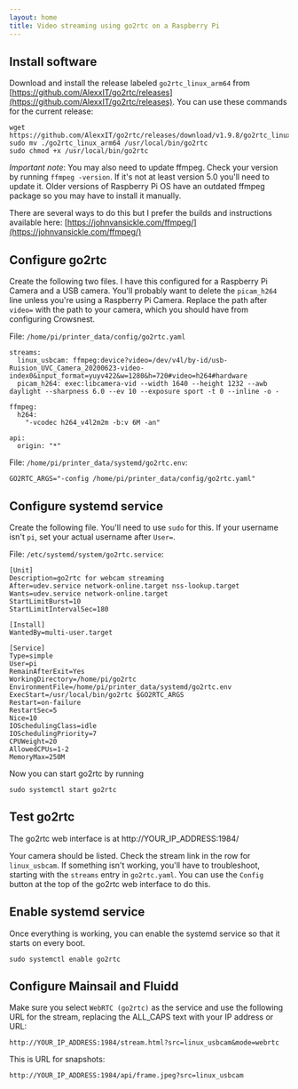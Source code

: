 ```yaml
---
layout: home
title: Video streaming using go2rtc on a Raspberry Pi
---
```


## Install software

Download and install the release labeled `go2rtc_linux_arm64` from [https://github.com/AlexxIT/go2rtc/releases](https://github.com/AlexxIT/go2rtc/releases). You can use these commands for the current release:

    wget https://github.com/AlexxIT/go2rtc/releases/download/v1.9.8/go2rtc_linux_arm64
    sudo mv ./go2rtc_linux_arm64 /usr/local/bin/go2rtc
    sudo chmod +x /usr/local/bin/go2rtc

*Important note*: You may also need to update ffmpeg. Check your version by running `ffmpeg -version`. If it's not at least version 5.0 you'll need to update it. Older versions of Raspberry Pi OS have an outdated ffmpeg package so you may have to install it manually.

There are several ways to do this but I prefer the builds and instructions available here: [https://johnvansickle.com/ffmpeg/](https://johnvansickle.com/ffmpeg/)

## Configure go2rtc

Create the following two files. I have this configured for a Raspberry Pi Camera and a USB camera. You'll probably want to delete the `picam_h264` line unless you're using a Raspberry Pi Camera. Replace the path after `video=` with the path to your camera, which you should have from configuring Crowsnest.

File: `/home/pi/printer_data/config/go2rtc.yaml`  

    streams:
      linux_usbcam: ffmpeg:device?video=/dev/v4l/by-id/usb-Ruision_UVC_Camera_20200623-video-index0&input_format=yuyv422&w=1280&h=720#video=h264#hardware
      picam_h264: exec:libcamera-vid --width 1640 --height 1232 --awb daylight --sharpness 6.0 --ev 10 --exposure sport -t 0 --inline -o -
      
    ffmpeg:
      h264:
        "-vcodec h264_v4l2m2m -b:v 6M -an"
    
    api:
      origin: "*"


File: `/home/pi/printer_data/systemd/go2rtc.env`:  

    GO2RTC_ARGS="-config /home/pi/printer_data/config/go2rtc.yaml"


## Configure systemd service

Create the following file. You'll need to use `sudo` for this. If your username isn't `pi`, set your actual username after `User=`.

File: `/etc/systemd/system/go2rtc.service`:  

    [Unit]
    Description=go2rtc for webcam streaming
    After=udev.service network-online.target nss-lookup.target
    Wants=udev.service network-online.target
    StartLimitBurst=10
    StartLimitIntervalSec=180
    
    [Install]
    WantedBy=multi-user.target
    
    [Service]
    Type=simple
    User=pi
    RemainAfterExit=Yes
    WorkingDirectory=/home/pi/go2rtc
    EnvironmentFile=/home/pi/printer_data/systemd/go2rtc.env
    ExecStart=/usr/local/bin/go2rtc $GO2RTC_ARGS
    Restart=on-failure
    RestartSec=5
    Nice=10
    IOSchedulingClass=idle
    IOSchedulingPriority=7
    CPUWeight=20
    AllowedCPUs=1-2
    MemoryMax=250M

Now you can start go2rtc by running

    sudo systemctl start go2rtc

## Test go2rtc

The go2rtc web interface is at http://YOUR\_IP\_ADDRESS:1984/

Your camera should be listed. Check the stream link in the row for `linux_usbcam`. If something isn't working, you'll have to troubleshoot, starting with the `streams` entry in `go2rtc.yaml`. You can use the `Config` button at the top of the go2rtc web interface to do this.

## Enable systemd service

Once everything is working, you can enable the systemd service so that it starts on every boot.

    sudo systemctl enable go2rtc

## Configure Mainsail and Fluidd

Make sure you select `WebRTC (go2rtc)` as the service and use the following URL for the stream, replacing the ALL_CAPS text with your IP address or URL:

    http://YOUR_IP_ADDRESS:1984/stream.html?src=linux_usbcam&mode=webrtc

This is URL for snapshots:

    http://YOUR_IP_ADDRESS:1984/api/frame.jpeg?src=linux_usbcam
